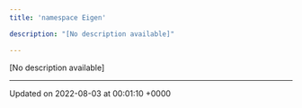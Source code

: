 ```yaml
---
title: 'namespace Eigen'

description: "[No description available]"

---
```







[No description available]






-------------------------------

Updated on 2022-08-03 at 00:01:10 +0000